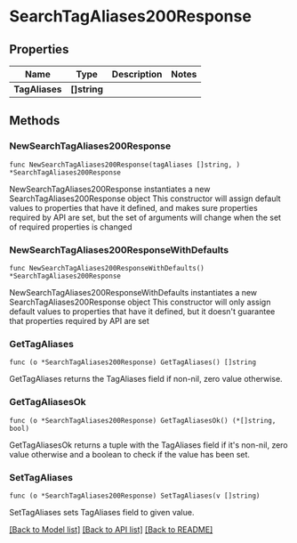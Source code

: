 # SearchTagAliases200Response

## Properties

Name | Type | Description | Notes
------------ | ------------- | ------------- | -------------
**TagAliases** | **[]string** |  | 

## Methods

### NewSearchTagAliases200Response

`func NewSearchTagAliases200Response(tagAliases []string, ) *SearchTagAliases200Response`

NewSearchTagAliases200Response instantiates a new SearchTagAliases200Response object
This constructor will assign default values to properties that have it defined,
and makes sure properties required by API are set, but the set of arguments
will change when the set of required properties is changed

### NewSearchTagAliases200ResponseWithDefaults

`func NewSearchTagAliases200ResponseWithDefaults() *SearchTagAliases200Response`

NewSearchTagAliases200ResponseWithDefaults instantiates a new SearchTagAliases200Response object
This constructor will only assign default values to properties that have it defined,
but it doesn't guarantee that properties required by API are set

### GetTagAliases

`func (o *SearchTagAliases200Response) GetTagAliases() []string`

GetTagAliases returns the TagAliases field if non-nil, zero value otherwise.

### GetTagAliasesOk

`func (o *SearchTagAliases200Response) GetTagAliasesOk() (*[]string, bool)`

GetTagAliasesOk returns a tuple with the TagAliases field if it's non-nil, zero value otherwise
and a boolean to check if the value has been set.

### SetTagAliases

`func (o *SearchTagAliases200Response) SetTagAliases(v []string)`

SetTagAliases sets TagAliases field to given value.



[[Back to Model list]](../README.md#documentation-for-models) [[Back to API list]](../README.md#documentation-for-api-endpoints) [[Back to README]](../README.md)


